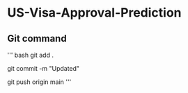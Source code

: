 # US-Visa-Approval-Prediction

## Git command

''' bash
git add .

git commit -m "Updated"

git push origin main
'''